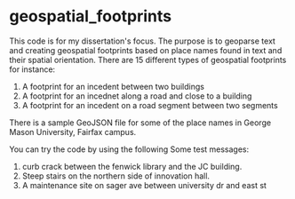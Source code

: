 # geospatial_footprints
This code is for my dissertation's focus. The purpose is to geoparse text and creating geospatial footprints
based on place names found in text and their spatial orientation. There are 15 different types of geospatial 
footprints for instance:

1. A footprint for an incedent between two buildings
2. A footprint for an incednet along a road and close to a building
3. A footprint for an incedent on a road segment between two segments

There is a sample GeoJSON file for some of the place names in George Mason University, Fairfax campus.

You can try the code by using the following Some test messages:

1. curb crack between the fenwick library and the JC building.
2. Steep stairs on the northern side of innovation hall.
3. A maintenance site on sager ave between university dr and east st
